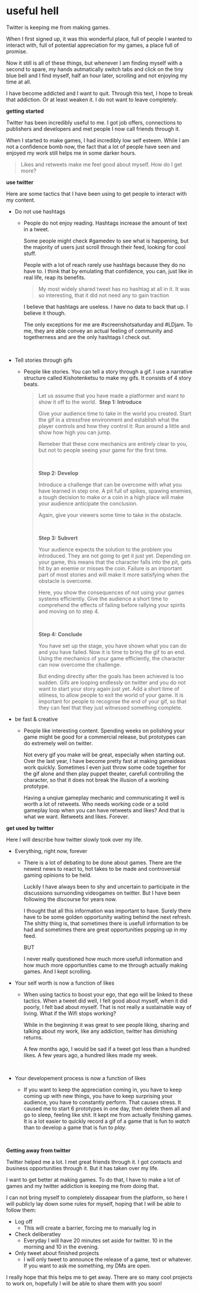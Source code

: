 # useful hell

Twitter is keeping me from making games.

When I first signed up, it was this wonderful place, full of people I wanted to interact with, full of potential appreciation for my games, a place full of promise.

Now it still is all of these things, but whenever I am finding myself with a second to spare, my hands autmatically switch tabs and click on the tiny blue bell and I find myself, half an hour later, scrolling and not enjoying my time at all.

I have become addicted and I want to quit.
Through this text, I hope to break that addiction.
Or at least weaken it.
I do not want to leave completely.

**getting started**

Twitter has been incredibly useful to me.
I got job offers, connections to publishers and developers and met people I now call friends through it.

When I started to make games, I had incredibly low self esteem. While I am not a confidence bomb now, the fact that a lot of people have seen and enjoyed my work still helps me in some darker hours.

>  Likes and retweets make me feel good about myself. How do I get more? 

**use twitter**

Here are some tactics that I have been using to get people to interact with my content.

- Do not use hashtags

  - People do not enjoy reading. Hashtags increase the amount of text in a tweet.

    Some people might check #gamedev to see what is happening, but the majority of users just scroll through their feed, looking for cool stuff.

    People with a lot of reach rarely use hashtags because they do no have to. I think that by emulating that confidence, you can, just like in real life, reap its benefits.

    > My most widely shared tweet has no hashtag at all in it. It was so interesting, that it did not need any to gain traction

    I believe that hashtags are useless. I have no data to back that up. I believe it though. 

    The only exceptions for me are #screenshotsaturday and #LDjam. 
    To me, they are able convey an actual feeling of community and togetherness and are the only hashtags I check out.

    ​

- Tell stories through gifs

  - People like stories. You can tell a story through a gif.
    I use a narrative structure called Kishotenketsu to make my gifs. It consists of 4 story beats.

    > Let us assume that you have made a platformer and want to show it off to the world.
    > ​
    > **Step 1: Introduce**
    >
    > Give your audience time to take in the world you created.
    > Start the gif in a stressfree environment and establish what the player controls and how they control it:
    > Run around a little and show how high you can jump.
    >
    > Remeber that these core mechanics are entirely clear to you, but not to people seeing your game for the first time. 
    >
    > ​
    >
    > **Step 2: Develop**
    >
    > Introduce a challenge that can be overcome with what you have learned in step one. 
    > A pit full of spikes, spawing enemies, a tough decision to make or a coin in a high place will make your audience anticipate the conclusion.
    >
    > Again, give your viewers some time to take in the obstacle.
    >
    > ​
    >
    > **Step 3: Subvert**
    >
    > Your audience expects the solution to the problem you introduced.
    > They are not going to get it just yet.
    > Depending on your game, this means that the character falls into the pit, gets hit by an enemie or misses the coin.
    > Failure is an important part of most stories and will make it more satisfying when the obstacle is overcome.
    >
    > Here, you show the consequences of not using your games systems efficiently. 
    > Give the audience a short time to comprehend the effects of failing before rallying your spirits and moving on to step 4.
    >
    > ​
    >
    > **Step 4: Conclude**
    >
    > You have set up the stage, you have shown what you can do and you have failed.
    > Now it is time to bring the gif to an end.
    > Using the mechanics of your game efficiently, the character can now overcome the challenge.
    >
    > But ending directly after the goals has been achieved is too sudden. Gifs are looping endlessly on twitter and you do not want to start your story again just yet.
    > Add a short time of stilness, to allow people to exit the world of your game.
    > It is important for people to recognise the end of your gif, so that they can feel that they just witnessed something complete.

- be fast & creative

  - People like interesting content. Spending weeks on polishing your game might be good for a commercial release, but prototypes can do extremely well on twitter.

    Not every gif you make will be great, especially when starting out. Over the last year, I have become pretty fast at making gameideas work quickly.
    Sometimes I even just throw some code together for the gif alone and then play puppet theater, carefull controlling the character, so that it does not break the illusion of a working prototype.

    Having a unqiue gameplay mechanic and communicating it well is worth a lot of retweets.
    Who needs working code or a solid gameplay loop when you can have retweets and likes?
    And that is what we want. Retweets and likes. Forever.



**get used by twitter**

Here I will describe how twitter slowly took over my life.

- Everything, right now, forever

  - There is a lot of debating to be done about games. There are the newest news to react to, hot takes to be made and controversial gaming opinions to be held.

    Luckily I have always been to shy and uncertain to participate in the discussions surruonding videogames on twitter. But I have been following the discourse for years now.

    I thought that all this information was important to have. Surely there have to be some golden opportunity waiting behind the next refresh.
    The shitty thing is, that sometimes there is usefull information to be had and sometimes there are great opportunities popping up in my feed.

    BUT

    I never really questioned how much more usefull information and how much more opportunities came to me through actually making games.
    And I kept scrolling.

- Your self worth is now a function of likes

  - When using tactics to boost your ego, that ego will be linked to these tactics.
    When a tweet did well, I felt good about myself, when it did poorly, I felt bad about myself.
    That is not really a sustainable way of living. What if the Wifi stops working?

    While in the beginning it was great to see people liking, sharing and talking about my work, like any addiction, twitter has dimishing returns.

    A few months ago, I would be sad if a tweet got less than a hundred likes.
    A few years ago, a hundred likes made my week.

    ​

- Your developement process is now a function of likes

  - If you want to keep the appreciation coming in, you have to keep coming up with new things, you have to keep surprising your audience, you have to constantly perform.
    That causes stress. 
    It caused me to start 6 prototypes in one day, then delete them all and go to sleep, feeling like shit.
    It kept me from actually finishing games. 
    It is a lot  easier to quickly record a gif of a game that is fun to *watch* than to develop a game that is fun to *play*.

    ​

**Getting away from twitter**

Twitter helped me a lot. I met great friends through it. I got contacts and business opportunities through it.
But it has taken over my life.

I want to get better at making games.
To do that, I have to make a lot of games and my twitter addiction is keeping me from doing that.

I can not bring myself to completely dissapear from the platform, so here I will publicly lay down some rules for myself, hoping that I will be able to follow them:

- Log off
  - This will create a barrier, forcing me to manually log in
- Check deliberatley
  - Everyday I will have 20 minutes set aside for twitter. 10 in the morning and 10 in the evening.
- Only tweet about finished projects
  - I will only tweet to announce the release of a game, text or whatever.
    If you want to ask me something, my DMs are open.

I really hope that this helps me to get away.
There are so many cool projects to work on, hopefully I will be able to share them with you soon!